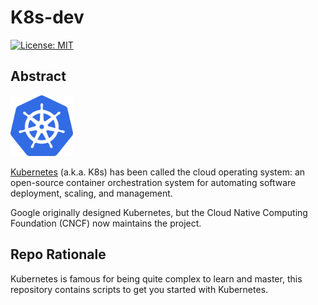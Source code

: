 # K8s-dev
[![License: MIT](https://img.shields.io/badge/License-MIT-yellow.svg)](https://opensource.org/licenses/MIT)



## Abstract
<img src="https://github.com/kubernetes/kubernetes/raw/master/logo/logo.png" width="100">

[Kubernetes](https://kubernetes.io/) (a.k.a. K8s) has been called the cloud operating system: an open-source container orchestration system for automating software deployment, scaling, and management.

Google originally designed Kubernetes, but the Cloud Native Computing Foundation (CNCF) now maintains the project. 

## Repo Rationale
Kubernetes is famous for being quite complex to learn and master,
this repository contains scripts to get you started with Kubernetes.
